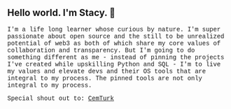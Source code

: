 ## Hello world.  I'm Stacy. 👋
<html>
<div style="font-family: 'Courier New', Courier, monospace;">
I'm a life long learner whose curious by nature.  I'm super passionate about open source and the still to be unrealized potential of web3
as both of which share my core values of collaboration and transparency.  But I'm going to do something different as me - instead of 
pinning the projects I've created while upskilling Python and SQL - I'm to live my values and elevate devs and their OS tools that are 
integral to my process.  The pinned tools are not only integral to my process.

Special shout out to:
[CemTurk](https://github.com/cemhurturk)


<!--
**stacy-bradford/stacy-bradford** is a ✨ _special_ ✨ repository because its `README.md` (this file) appears on your GitHub profile.

Here are some ideas to get you started:

- 🔭 I’m currently working on ...
- 🌱 I’m currently learning ...
- 👯 I’m looking to collaborate on ...
- 🤔 I’m looking for help with ...
- 💬 Ask me about ...
- 📫 How to reach me: ...
- 😄 Pronouns: ...
- ⚡ Fun fact: ...
-->
